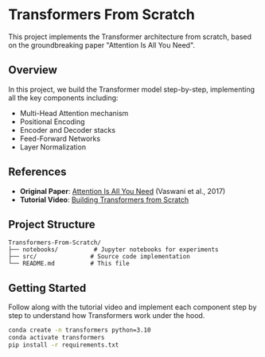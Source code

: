# Transformers From Scratch

This project implements the Transformer architecture from scratch, based on the groundbreaking paper "Attention Is All You Need".

## Overview

In this project, we build the Transformer model step-by-step, implementing all the key components including:
- Multi-Head Attention mechanism
- Positional Encoding
- Encoder and Decoder stacks
- Feed-Forward Networks
- Layer Normalization

## References

- **Original Paper**: [Attention Is All You Need](https://arxiv.org/abs/1706.03762) (Vaswani et al., 2017)
- **Tutorial Video**: [Building Transformers from Scratch](https://youtu.be/ISNdQcPhsts?si=-gqCE1E36xpbVcjE)

## Project Structure

```
Transformers-From-Scratch/
├── notebooks/          # Jupyter notebooks for experiments
├── src/               # Source code implementation
└── README.md          # This file
```

## Getting Started

Follow along with the tutorial video and implement each component step by step to understand how Transformers work under the hood.

```bash
conda create -n transformers python=3.10
conda activate transformers
pip install -r requirements.txt
```